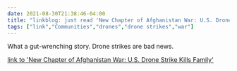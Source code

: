 ```yaml
---
date: 2021-08-30T21:38:46-04:00
title: "linkblog: just read 'New Chapter of Afghanistan War: U.S. Drone Strike Kills Family'"
tags: ["link","Communities","drones","drone strikes","war"]
---
```

What a gut-wrenching story. Drone strikes are bad news.
 
[link to 'New Chapter of Afghanistan War: U.S. Drone Strike Kills Family'](https://theintercept.com/2021/08/30/drone-kabul-afghanistan-civilian-casualties-children/)
